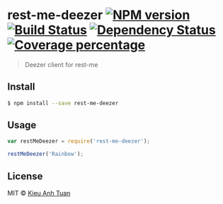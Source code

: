 # rest-me-deezer [![NPM version][npm-image]][npm-url] [![Build Status][travis-image]][travis-url] [![Dependency Status][daviddm-image]][daviddm-url] [![Coverage percentage][coveralls-image]][coveralls-url]
> Deezer client for rest-me


## Install

```sh
$ npm install --save rest-me-deezer
```


## Usage

```js
var restMeDeezer = require('rest-me-deezer');

restMeDeezer('Rainbow');
```

## License

MIT © [Kieu Anh Tuan](https://github.com/passkey1510/rest-me-deezer)


[npm-image]: https://badge.fury.io/js/rest-me-deezer.svg
[npm-url]: https://npmjs.org/package/rest-me-deezer
[travis-image]: https://travis-ci.org/passkey1510/rest-me-deezer.svg?branch=master
[travis-url]: https://travis-ci.org/passkey1510/rest-me-deezer
[daviddm-image]: https://david-dm.org/passkey1510/rest-me-deezer.svg?theme=shields.io
[daviddm-url]: https://david-dm.org/passkey1510/rest-me-deezer
[coveralls-image]: https://coveralls.io/repos/passkey1510/rest-me-deezer/badge.svg
[coveralls-url]: https://coveralls.io/r/passkey1510/rest-me-deezer
